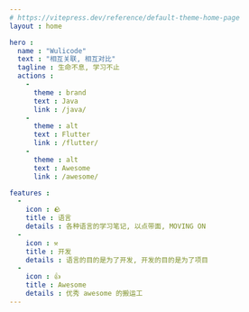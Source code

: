 ```yaml
---
# https://vitepress.dev/reference/default-theme-home-page
layout : home

hero :
  name : "Wulicode"
  text : "相互关联, 相互对比"
  tagline : 生命不息, 学习不止
  actions :
    -
      theme : brand
      text : Java
      link : /java/
    -
      theme : alt
      text : Flutter
      link : /flutter/
    -
      theme : alt
      text : Awesome
      link : /awesome/

features :
  -
    icon : 🪨
    title : 语言
    details : 各种语言的学习笔记, 以点带面, MOVING ON
  -
    icon : ⚒️
    title : 开发
    details : 语言的目的是为了开发, 开发的目的是为了项目
  -
    icon : 👍
    title : Awesome
    details : 优秀 awesome 的搬运工
---
```

